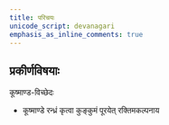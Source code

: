 ```yaml
---
title: परिचयः
unicode_script: devanagari
emphasis_as_inline_comments: true
---
```


## प्रकीर्णविषयाः
कूष्माण्ड-विच्छेदः
- कूष्माण्डे रन्ध्रं कृत्वा कुङ्कुमं पूरयेत् रक्तिमकल्पनाय
